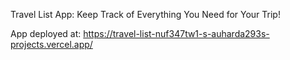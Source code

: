 Travel List App: Keep Track of Everything You Need for Your Trip!

App deployed at:
https://travel-list-nuf347tw1-s-auharda293s-projects.vercel.app/
